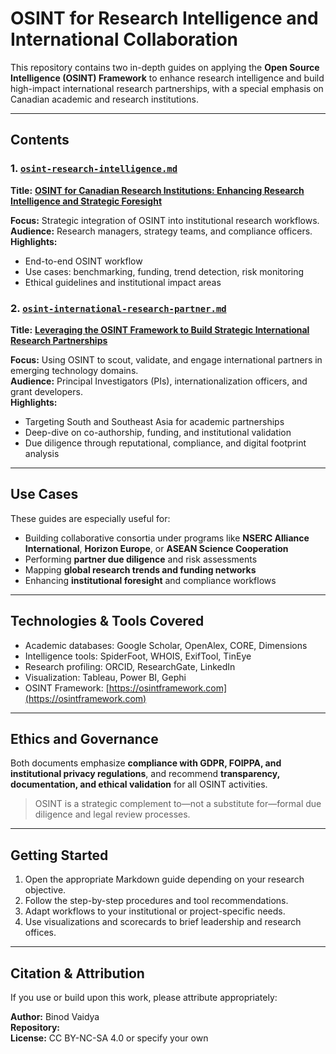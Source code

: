 # OSINT for Research Intelligence and International Collaboration

This repository contains two in-depth guides on applying the **Open Source Intelligence (OSINT) Framework** to enhance research intelligence and build high-impact international research partnerships, with a special emphasis on Canadian academic and research institutions.

---

## Contents

### 1. [`osint-research-intelligence.md`](/docs/osint-research-intelligence.md)
**Title:** [**OSINT for Canadian Research Institutions: Enhancing Research Intelligence and Strategic Foresight**](/docs/osint-research-intelligence.md)

**Focus:** Strategic integration of OSINT into institutional research workflows.  
**Audience:** Research managers, strategy teams, and compliance officers.  
**Highlights:**
- End-to-end OSINT workflow
- Use cases: benchmarking, funding, trend detection, risk monitoring
- Ethical guidelines and institutional impact areas

### 2. [`osint-international-research-partner.md`](/docs/osint-international-research-partner.md)  
**Title:** [**Leveraging the OSINT Framework to Build Strategic International Research Partnerships**](/docs/osint-international-research-partner.md) 

**Focus:** Using OSINT to scout, validate, and engage international partners in emerging technology domains.  
**Audience:** Principal Investigators (PIs), internationalization officers, and grant developers.  
**Highlights:**
- Targeting South and Southeast Asia for academic partnerships
- Deep-dive on co-authorship, funding, and institutional validation
- Due diligence through reputational, compliance, and digital footprint analysis

---

## Use Cases

These guides are especially useful for:
- Building collaborative consortia under programs like **NSERC Alliance International**, **Horizon Europe**, or **ASEAN Science Cooperation**
- Performing **partner due diligence** and risk assessments
- Mapping **global research trends and funding networks**
- Enhancing **institutional foresight** and compliance workflows

---

## Technologies & Tools Covered

- Academic databases: Google Scholar, OpenAlex, CORE, Dimensions
- Intelligence tools: SpiderFoot, WHOIS, ExifTool, TinEye
- Research profiling: ORCID, ResearchGate, LinkedIn
- Visualization: Tableau, Power BI, Gephi
- OSINT Framework: [https://osintframework.com](https://osintframework.com)

---

## Ethics and Governance

Both documents emphasize **compliance with GDPR, FOIPPA, and institutional privacy regulations**, and recommend **transparency, documentation, and ethical validation** for all OSINT activities.

> OSINT is a strategic complement to—not a substitute for—formal due diligence and legal review processes.

---

## Getting Started

1. Open the appropriate Markdown guide depending on your research objective.
2. Follow the step-by-step procedures and tool recommendations.
3. Adapt workflows to your institutional or project-specific needs.
4. Use visualizations and scorecards to brief leadership and research offices.

---

## Citation & Attribution

If you use or build upon this work, please attribute appropriately:

**Author:** Binod Vaidya  
**Repository:**  
**License:** CC BY-NC-SA 4.0 or specify your own



